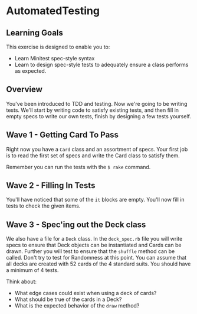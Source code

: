 # AutomatedTesting

## Learning Goals
This exercise is designed to enable you to:
- Learn Minitest spec-style syntax
- Learn to design spec-style tests to adequately ensure a class performs as expected.

## Overview

You've been introduced to TDD and testing.  Now we're going to be writing tests.  We'll start by writing code to satisfy existing tests, and then fill in empty specs to write our own tests, finish by designing a few tests yourself.

## Wave 1 - Getting Card To Pass

Right now you have a `Card` class and an assortment of specs.  Your first job is to read the first set of specs and write the Card class to satisfy them.

Remember you can run the tests with the `$ rake` command.  


## Wave 2 - Filling In Tests

You'll have noticed that some of the `it` blocks are empty.  You'll now fill in tests to check the given items.  


## Wave 3 - Spec'ing out the Deck class

We also have a file for a `Deck` class.  In the `deck_spec.rb` file you will write specs to ensure that Deck objects can be instantiated and Cards can be drawn.  Further you will test to ensure that the `shuffle` method can be called.  Don't try to test for Randomness at this point.  You can assume that all decks are created with 52 cards of the 4 standard suits.  You should have a minimum of 4 tests.  

Think about:
- What edge cases could exist when using a deck of cards?
- What should be true of the cards in a Deck?
- What is the expected behavior of the `draw` method?
